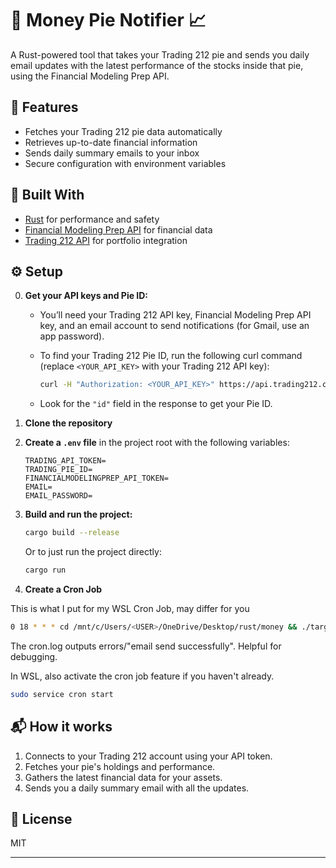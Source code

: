# 🥧 Money Pie Notifier 📈

A Rust-powered tool that takes your Trading 212 pie and sends you daily email updates with the latest performance of the stocks inside that pie, using the Financial Modeling Prep API.

## 🚀 Features

- Fetches your Trading 212 pie data automatically
- Retrieves up-to-date financial information
- Sends daily summary emails to your inbox
- Secure configuration with environment variables

## 🦀 Built With

- [Rust](https://www.rust-lang.org/) for performance and safety
- [Financial Modeling Prep API](https://financialmodelingprep.com/developer/docs/) for financial data
- [Trading 212 API](https://www.trading212.com/) for portfolio integration

## ⚙️ Setup

0. **Get your API keys and Pie ID:**

   - You’ll need your Trading 212 API key, Financial Modeling Prep API key, and an email account to send notifications (for Gmail, use an app password).
   - To find your Trading 212 Pie ID, run the following curl command (replace `<YOUR_API_KEY>` with your Trading 212 API key):

     ```bash
     curl -H "Authorization: <YOUR_API_KEY>" https://api.trading212.com/api/v0/equity/pies
     ```

   - Look for the `"id"` field in the response to get your Pie ID.

1. **Clone the repository**
2. **Create a `.env` file** in the project root with the following variables:

   ```env
   TRADING_API_TOKEN=
   TRADING_PIE_ID=
   FINANCIALMODELINGPREP_API_TOKEN=
   EMAIL=
   EMAIL_PASSWORD=
   ```

3. **Build and run the project:**

   ```bash
   cargo build --release
   ```

   Or to just run the project directly:

   ```bash
   cargo run
   ```

4. **Create a Cron Job**

This is what I put for my WSL Cron Job, may differ for you

```bash
0 18 * * * cd /mnt/c/Users/<USER>/OneDrive/Desktop/rust/money && ./target/release/money >> /mnt/c/Users/<USER>/OneDrive/Desktop/rust/cron.log 2>&1
```

The cron.log outputs errors/"email send successfully". Helpful for debugging.

In WSL, also activate the cron job feature if you haven't already.

```bash
sudo service cron start
```

## 📬 How it works

1. Connects to your Trading 212 account using your API token.
2. Fetches your pie's holdings and performance.
3. Gathers the latest financial data for your assets.
4. Sends you a daily summary email with all the updates.

## 📝 License

MIT

---
